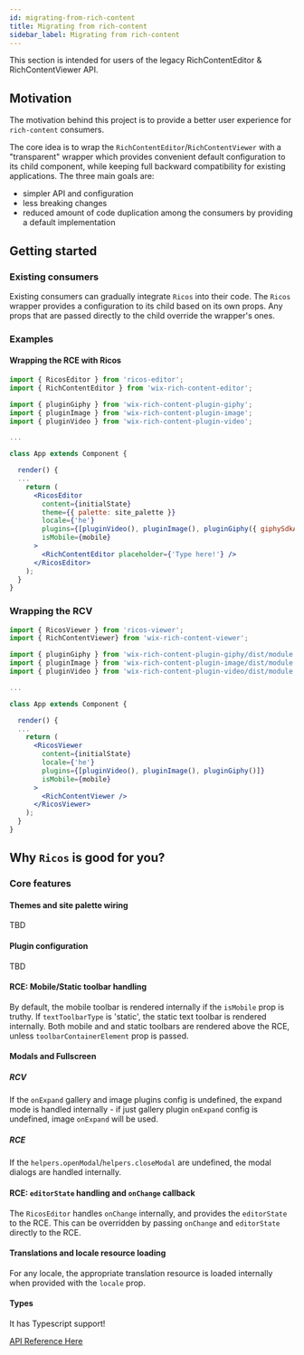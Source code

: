 ```yaml
---
id: migrating-from-rich-content
title: Migrating from rich-content
sidebar_label: Migrating from rich-content
---
```


This section is intended for users of the legacy RichContentEditor & RichContentViewer API.

## Motivation

The motivation behind this project is to provide a better user experience for `rich-content` consumers.

The core idea is to wrap the `RichContentEditor`/`RichContentViewer` with a "transparent" wrapper which provides convenient default configuration to its child component, while keeping full backward compatibility for existing applications. The three main goals are:

- simpler API and configuration
- less breaking changes
- reduced amount of code duplication among the consumers by providing a default implementation

## Getting started

### Existing consumers

Existing consumers can gradually integrate `Ricos` into their code. The `Ricos` wrapper provides a configuration to its child based on its own props. Any props that are passed directly to the child override the wrapper's ones.

### Examples

#### Wrapping the RCE with Ricos

```jsx
import { RicosEditor } from 'ricos-editor';
import { RichContentEditor } from 'wix-rich-content-editor';

import { pluginGiphy } from 'wix-rich-content-plugin-giphy';
import { pluginImage } from 'wix-rich-content-plugin-image';
import { pluginVideo } from 'wix-rich-content-plugin-video';

...

class App extends Component {

  render() {
  ...
    return (
      <RicosEditor
        content={initialState}
        theme={{ palette: site_palette }}
        locale={'he'}
        plugins={[pluginVideo(), pluginImage(), pluginGiphy({ giphySdkApiKey: 'secret_key' })]}
        isMobile={mobile}
      >
        <RichContentEditor placeholder={'Type here!'} />
      </RicosEditor>
    );
  }
}
```

### Wrapping the RCV

```jsx
import { RicosViewer } from 'ricos-viewer';
import { RichContentViewer} from 'wix-rich-content-viewer';

import { pluginGiphy } from 'wix-rich-content-plugin-giphy/dist/module.viewer.cjs';
import { pluginImage } from 'wix-rich-content-plugin-image/dist/module.viewer.cjs';
import { pluginVideo } from 'wix-rich-content-plugin-video/dist/module.viewer.cjs';

...

class App extends Component {

  render() {
  ...
    return (
      <RicosViewer
        content={initialState}
        locale={'he'}
        plugins={[pluginVideo(), pluginImage(), pluginGiphy()]}
        isMobile={mobile}
      >
        <RichContentViewer />
      </RicosViewer>
    );
  }
}
```

## Why `Ricos` is good for you?

### Core features

#### Themes and site palette wiring

TBD

#### Plugin configuration

TBD

#### RCE: Mobile/Static toolbar handling

By default, the mobile toolbar is rendered internally if the `isMobile` prop is truthy. If `textToolbarType` is 'static', the static text toolbar is rendered internally. Both mobile and and static toolbars are rendered above the RCE, unless `toolbarContainerElement` prop is passed.

#### Modals and Fullscreen

##### RCV

If the `onExpand` gallery and image plugins config is undefined, the expand mode is handled internally - if just gallery plugin `onExpand` config is undefined, image `onExpand` will be used.

##### RCE

If the `helpers.openModal`/`helpers.closeModal` are undefined, the modal dialogs are handled internally.

#### RCE: `editorState` handling and `onChange` callback

The `RicosEditor` handles `onChange` internally, and provides the `editorState` to the RCE. This can be overridden by passing `onChange` and `editorState` directly to the RCE.

#### Translations and locale resource loading

For any locale, the appropriate translation resource is loaded internally when provided with the `locale` prop.

#### Types

It has Typescript support!

[API Reference Here](./ricos-api)
